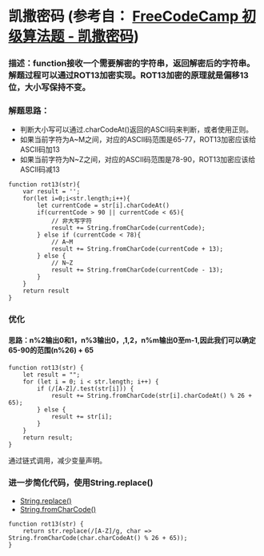 # 凯撒密码 (参考自： [FreeCodeCamp 初级算法题 - 凯撒密码](https://singsing.io/blog/fcc/basic-reverse-a-string/#more))
### 描述：function接收一个需要解密的字符串，返回解密后的字符串。解题过程可以通过ROT13加密实现。ROT13加密的原理就是偏移13位，大小写保持不变。

### 解题思路：
* 判断大小写可以通过.charCodeAt()返回的ASCII码来判断，或者使用正则。
* 如果当前字符为A~M之间，对应的ASCII码范围是65-77，ROT13加密应该给ASCII码加13
* 如果当前字符为N~Z之间，对应的ASCII码范围是78-90，ROT13加密应该给ASCII码减13
```
function rot13(str){
    var result = '';
    for(let i=0;i<str.length;i++){
        let currentCode = str[i].charCodeAt()
        if(currentCode > 90 || currentCode < 65){
            // 非大写字符
            result += String.fromCharCode(currentCode);
        } else if (currentCode < 78){
            // A~M
            result += String.fromCharCode(currentCode + 13);
        } else {
            // N~Z
            result += String.fromCharCode(currentCode - 13);
        }
    }
    return result
}
```
### 优化
#### 思路：n%2输出0和1，n%3输出0，,1,2，n%m输出0至m-1,因此我们可以确定65-90的范围(n%26) + 65
```
function rot13(str) {
    let result = "";
    for (let i = 0; i < str.length; i++) {
        if (/[A-Z]/.test(str[i])) {
            result += String.fromCharCode(str[i].charCodeAt() % 26 + 65);
        } else {
            result += str[i];
        }
    }
    return result;
}
```
通过链式调用，减少变量声明。

### 进一步简化代码，使用String.replace()
* [String.replace()](https://developer.mozilla.org/zh-CN/docs/Web/JavaScript/Reference/Global_Objects/String/replace)
* [String.fromCharCode()](https://developer.mozilla.org/zh-CN/docs/Web/JavaScript/Reference/Global_Objects/String/fromCharCode)
```
function rot13(str) {
    return str.replace(/[A-Z]/g, char => String.fromCharCode(char.charCodeAt() % 26 + 65));
}
```